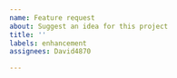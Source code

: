 ```yaml
---
name: Feature request
about: Suggest an idea for this project
title: ''
labels: enhancement
assignees: David4870

---
```



